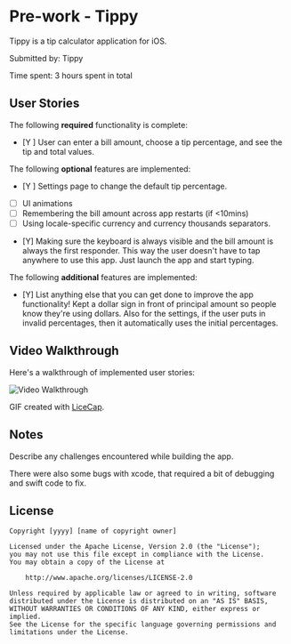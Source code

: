 # Pre-work - Tippy

Tippy is a tip calculator application for iOS.

Submitted by: Tippy

Time spent: 3 hours spent in total

## User Stories

The following **required** functionality is complete:

* [Y ] User can enter a bill amount, choose a tip percentage, and see the tip and total values.

The following **optional** features are implemented:
* [Y ] Settings page to change the default tip percentage.
* [ ] UI animations
* [ ] Remembering the bill amount across app restarts (if <10mins)
* [ ] Using locale-specific currency and currency thousands separators.
* [Y] Making sure the keyboard is always visible and the bill amount is always the first responder. This way the user doesn't have to tap anywhere to use this app. Just launch the app and start typing.

The following **additional** features are implemented:

- [Y] List anything else that you can get done to improve the app functionality!
Kept a dollar sign in front of principal amount so people know they're using dollars. Also for the settings, if the user puts in invalid percentages, then it automatically uses the initial percentages.

## Video Walkthrough 

Here's a walkthrough of implemented user stories:

<img src='https://i.imgur.com/IYp97II.gif' title='Video Walkthrough' width='' alt='Video Walkthrough' />

GIF created with [LiceCap](http://www.cockos.com/licecap/).

## Notes

Describe any challenges encountered while building the app.

There were also some bugs with xcode, that required a bit of debugging and swift code to fix.

## License

    Copyright [yyyy] [name of copyright owner]

    Licensed under the Apache License, Version 2.0 (the "License");
    you may not use this file except in compliance with the License.
    You may obtain a copy of the License at

        http://www.apache.org/licenses/LICENSE-2.0

    Unless required by applicable law or agreed to in writing, software
    distributed under the License is distributed on an "AS IS" BASIS,
    WITHOUT WARRANTIES OR CONDITIONS OF ANY KIND, either express or implied.
    See the License for the specific language governing permissions and
    limitations under the License.
